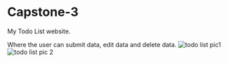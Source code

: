 # Capstone-3
My Todo List website.

Where the user can submit data, edit data and delete data.
![todo list pic1](https://github.com/devondevos/Capstone-3/assets/52822153/296196f1-2cc4-47a4-9924-ce8d05c3f830)
![todo list pic 2](https://github.com/devondevos/Capstone-3/assets/52822153/6c531955-4f3c-4a61-9137-b749865122cf)
